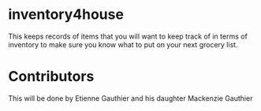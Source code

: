 # inventory4house
This keeps records of items that you will want to keep track of in terms of inventory to make sure you know what to put on your next grocery list.

# Contributors
This will be done by Etienne Gauthier and his daughter Mackenzie Gauthier